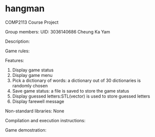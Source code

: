 # hangman
COMP2113 Course Project

Group members:
UID: 3036140686    Cheung Ka Yam




Description:





Game rules:





Features:
1. Display game status
2. Display game menu
3. Pick a dictionary of words: a dictionary out of 30 dictionaries is randomly chosen
4. Save game status: a file is saved to store the game status
5. Display guessed letters:STL(vector) is used to store guessed letters 
6. Display farewell message




Non-standard libraries:
None

Compilation and execution instructions:



Game demostration:



